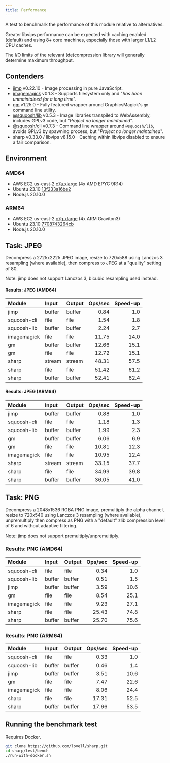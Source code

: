 ```yaml
---
title: Performance
---
```


A test to benchmark the performance of this module relative to alternatives.

Greater libvips performance can be expected with caching enabled (default)
and using 8+ core machines, especially those with larger L1/L2 CPU caches.

The I/O limits of the relevant (de)compression library will generally determine maximum throughput.

## Contenders

* [jimp](https://www.npmjs.com/package/jimp) v0.22.10 - Image processing in pure JavaScript.
* [imagemagick](https://www.npmjs.com/package/imagemagick) v0.1.3 - Supports filesystem only and "*has been unmaintained for a long time*".
* [gm](https://www.npmjs.com/package/gm) v1.25.0 - Fully featured wrapper around GraphicsMagick's `gm` command line utility.
* [@squoosh/lib](https://www.npmjs.com/package/@squoosh/lib) v0.5.3 - Image libraries transpiled to WebAssembly, includes GPLv3 code, but "*Project no longer maintained*".
* [@squoosh/cli](https://www.npmjs.com/package/@squoosh/cli) v0.7.3 - Command line wrapper around `@squoosh/lib`, avoids GPLv3 by spawning process, but "*Project no longer maintained*".
* sharp v0.33.0 / libvips v8.15.0 - Caching within libvips disabled to ensure a fair comparison.

## Environment

### AMD64

* AWS EC2 us-east-2 [c7a.xlarge](https://aws.amazon.com/ec2/instance-types/c7a/) (4x AMD EPYC 9R14)
* Ubuntu 23.10 [13f233a16be2](https://hub.docker.com/layers/library/ubuntu/23.10/images/sha256-13f233a16be210b57907b98b0d927ceff7571df390701e14fe1f3901b2c4a4d7)
* Node.js 20.10.0

### ARM64

* AWS EC2 us-east-2 [c7g.xlarge](https://aws.amazon.com/ec2/instance-types/c7g/) (4x ARM Graviton3)
* Ubuntu 23.10 [7708743264cb](https://hub.docker.com/layers/library/ubuntu/23.10/images/sha256-7708743264cbb7f6cf7fc13e915faece45a6cdda455748bc55e58e8de3d27b63)
* Node.js 20.10.0

## Task: JPEG

Decompress a 2725x2225 JPEG image,
resize to 720x588 using Lanczos 3 resampling (where available),
then compress to JPEG at a "quality" setting of 80.

Note: jimp does not support Lanczos 3, bicubic resampling used instead.

#### Results: JPEG (AMD64)

| Module             | Input  | Output | Ops/sec | Speed-up |
| :----------------- | :----- | :----- | ------: | -------: |
| jimp               | buffer | buffer |    0.84 |      1.0 |
| squoosh-cli        | file   | file   |    1.54 |      1.8 |
| squoosh-lib        | buffer | buffer |    2.24 |      2.7 |
| imagemagick        | file   | file   |   11.75 |     14.0 |
| gm                 | buffer | buffer |   12.66 |     15.1 |
| gm                 | file   | file   |   12.72 |     15.1 |
| sharp              | stream | stream |   48.31 |     57.5 |
| sharp              | file   | file   |   51.42 |     61.2 |
| sharp              | buffer | buffer |   52.41 |     62.4 |

#### Results: JPEG (ARM64)

| Module             | Input  | Output | Ops/sec | Speed-up |
| :----------------- | :----- | :----- | ------: | -------: |
| jimp               | buffer | buffer |    0.88 |      1.0 |
| squoosh-cli        | file   | file   |    1.18 |      1.3 |
| squoosh-lib        | buffer | buffer |    1.99 |      2.3 |
| gm                 | buffer | buffer |    6.06 |      6.9 |
| gm                 | file   | file   |   10.81 |     12.3 |
| imagemagick        | file   | file   |   10.95 |     12.4 |
| sharp              | stream | stream |   33.15 |     37.7 |
| sharp              | file   | file   |   34.99 |     39.8 |
| sharp              | buffer | buffer |   36.05 |     41.0 |

## Task: PNG

Decompress a 2048x1536 RGBA PNG image,
premultiply the alpha channel,
resize to 720x540 using Lanczos 3 resampling (where available),
unpremultiply then compress as PNG with a "default" zlib compression level of 6
and without adaptive filtering.

Note: jimp does not support premultiply/unpremultiply.

### Results: PNG (AMD64)

| Module             | Input  | Output | Ops/sec | Speed-up |
| :----------------- | :----- | :----- | ------: | -------: |
| squoosh-cli        | file   | file   |    0.34 |      1.0 |
| squoosh-lib        | buffer | buffer |    0.51 |      1.5 |
| jimp               | buffer | buffer |    3.59 |     10.6 |
| gm                 | file   | file   |    8.54 |     25.1 |
| imagemagick        | file   | file   |    9.23 |     27.1 |
| sharp              | file   | file   |   25.43 |     74.8 |
| sharp              | buffer | buffer |   25.70 |     75.6 |

### Results: PNG (ARM64)

| Module             | Input  | Output | Ops/sec | Speed-up |
| :----------------- | :----- | :----- | ------: | -------: |
| squoosh-cli        | file   | file   |    0.33 |      1.0 |
| squoosh-lib        | buffer | buffer |    0.46 |      1.4 |
| jimp               | buffer | buffer |    3.51 |     10.6 |
| gm                 | file   | file   |    7.47 |     22.6 |
| imagemagick        | file   | file   |    8.06 |     24.4 |
| sharp              | file   | file   |   17.31 |     52.5 |
| sharp              | buffer | buffer |   17.66 |     53.5 |

## Running the benchmark test

Requires Docker.

```sh
git clone https://github.com/lovell/sharp.git
cd sharp/test/bench
./run-with-docker.sh
```
